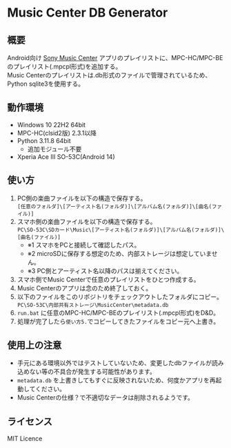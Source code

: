 # Music Center DB Generator

概要
---
Android向け [Sony Music Center](https://play.google.com/store/apps/details?id=com.sony.songpal&hl=ja) アプリのプレイリストに、MPC-HC/MPC-BEのプレイリスト(.mpcpl形式)を追加する。  
Music Centerのプレイリストは.db形式のファイルで管理されているため、Python sqlite3を使用する。

動作環境
---
- Windows 10 22H2 64bit
- MPC-HC(clsid2版) 2.3.1以降
- Python 3.11.8 64bit
    - 追加モジュール不要
- Xperia Ace III SO-53C(Android 14)

使い方
---
1. PC側の楽曲ファイルを以下の構造で保存する。  
`[任意のフォルダ]\[アーティスト名(フォルダ)]\[アルバム名(フォルダ)]\[曲名(ファイル)]`
1. スマホ側の楽曲ファイルを以下の構造で保存する。  
`PC\SO-53C\SDカード\Music\[アーティスト名(フォルダ)]\[アルバム名(フォルダ)]\[曲名(ファイル)]`
    - ※1 スマホをPCと接続して確認したパス。
    - ※2 microSDに保存する想定のため、内部ストレージは想定していません。
    - ※3 PC側とアーティスト名以降のパスは揃えてください。
1. スマホ側でMusic Centerで任意のプレイリストをひとつ作成する。
1. Music Centerのアプリは念のため終了しておく。
1. 以下のファイルをこのリポジトリをチェックアウトしたフォルダにコピー。  
`PC\SO-53C\内部共有ストレージ\MusicCenter\metadata.db`
1. `run.bat` に任意のMPC-HC/MPC-BEのプレイリスト(.mpcpl形式)をD&D。
1. 処理が完了したら`使い方5.`でコピーしてきたファイルをコピー元へ上書き。

使用上の注意
---
- 手元にある環境以外ではテストしていないため、変更したdbファイルが読み込めない等の不具合が発生する可能性があります。
- `metadata.db` を上書きしてもすぐに反映されないため、何度かアプリを再起動してください。
- Music Centerの仕様？で不適切なデータは削除されるようです。

ライセンス
---
MIT Licence
